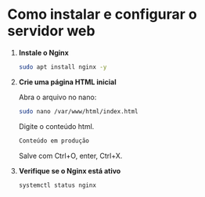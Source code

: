 # Como instalar e configurar o servidor web

1. **Instale o Nginx**  
   ```bash
   sudo apt install nginx -y
   ```

2. **Crie uma página HTML inicial**
   
   Abra o arquivo no nano:
   ```bash
   sudo nano /var/www/html/index.html
   ```
   
   Digite o conteúdo html.
   
   ```bash
   Conteúdo em produção
   ```
   
   Salve com Ctrl+O, enter, Ctrl+X.
   

4. **Verifique se o Nginx está ativo**  
   ```bash
   systemctl status nginx
   ```
